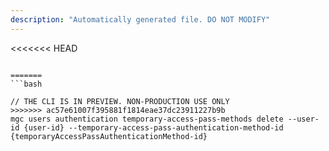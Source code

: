 ```yaml
---
description: "Automatically generated file. DO NOT MODIFY"
---
```


<<<<<<< HEAD
```cli

=======
```bash

// THE CLI IS IN PREVIEW. NON-PRODUCTION USE ONLY
>>>>>>> ac57e61007f395881f1814eae37dc23911227b9b
mgc users authentication temporary-access-pass-methods delete --user-id {user-id} --temporary-access-pass-authentication-method-id {temporaryAccessPassAuthenticationMethod-id}

```
